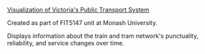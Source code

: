 [Visualization of Victoria's Public Transport System](http://transport.maximerrillees.com/)

Created as part of FIT5147 unit at Monash University.

Displays information about the train and tram network's punctuality, reliability, and service changes over time.
